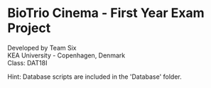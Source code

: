 <h1>BioTrio Cinema - First Year Exam Project</h1>
Developed by Team Six  <br>
KEA University - Copenhagen, Denmark <br>
Class: DAT18I <br>

Hint: Database scripts are included in the 'Database' folder.
